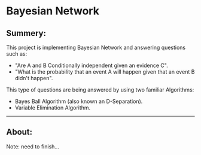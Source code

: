 # Bayesian Network

## Summery:
This project is implementing Bayesian Network and answering questions such as:
* "Are A and B Conditionally independent given an evidence C". 
* "What is the probability that an event A will happen given that an 
event B didn't happen".

This type of questions are being answered by using two familiar Algorithms:
* Bayes Ball Algorithm (also known an D-Separation). 
* Variable Elimination Algorithm.
___
## About:
Note: need to finish...





